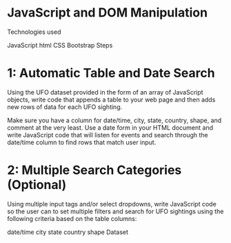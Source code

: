 # JavaScript and DOM Manipulation

Technologies used

JavaScript
html
CSS
Bootstrap
Steps
# 1: Automatic Table and Date Search
Using the UFO dataset provided in the form of an array of JavaScript objects, write code that appends a table to your web page and then adds new rows of data for each UFO sighting.

Make sure you have a column for date/time, city, state, country, shape, and comment at the very least. Use a date form in your HTML document and write JavaScript code that will listen for events and search through the date/time column to find rows that match user input.

# 2: Multiple Search Categories (Optional)
Using multiple input tags and/or select dropdowns, write JavaScript code so the user can to set multiple filters and search for UFO sightings using the following criteria based on the table columns:

date/time
city
state
country
shape
Dataset
